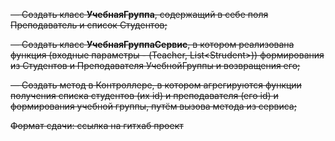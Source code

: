 ~~— Создать класс **УчебнаяГруппа**, содержащий в себе поля Преподаватель и список Студентов;~~

~~— Создать класс **УчебнаяГруппаСервис**, в котором реализована функция (входные параметры - (Teacher, List\<Strudent\>)) формирования из Студентов и Преподавателя УчебнойГруппы и возвращения его;~~

~~— Создать метод в Контроллере, в котором агрегируются функции получения списка студентов (их id) и преподавателя (его id) и формирования учебной группы, путём вызова метода из сервиса;~~

~~Формат сдачи: ссылка на гитхаб проект~~
